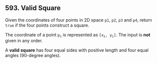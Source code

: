 ## 593. Valid Square

Given the coordinates of four points in 2D space <code>p1</code>, <code>p2</code>, <code>p3</code> and <code>p4</code>, return <code>true</code> if the four points construct a square.

The coordinate of a point <code>p<sub>i</sub></code> is represented as <code>[x<sub>i</sub>, y<sub>i</sub>]</code>. The input is <b>not</b> given in any order.

A <b>valid square</b> has four equal sides with positive length and four equal angles (90-degree angles).